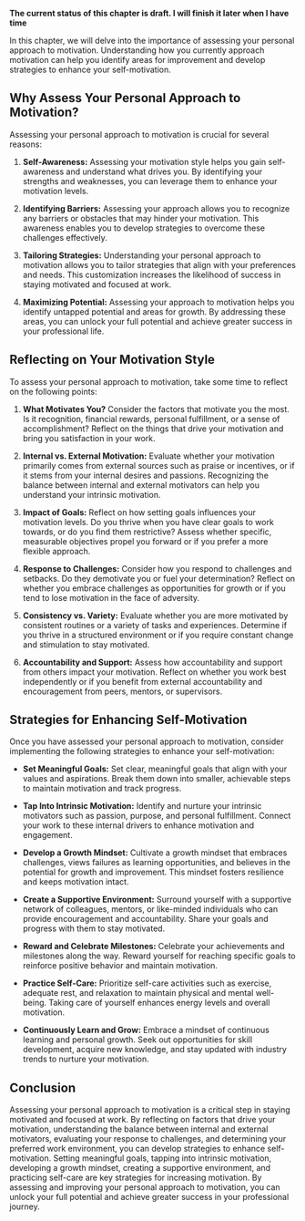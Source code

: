 **The current status of this chapter is draft. I will finish it later when I have time**

In this chapter, we will delve into the importance of assessing your personal approach to motivation. Understanding how you currently approach motivation can help you identify areas for improvement and develop strategies to enhance your self-motivation.

Why Assess Your Personal Approach to Motivation?
------------------------------------------------

Assessing your personal approach to motivation is crucial for several reasons:

1. **Self-Awareness:** Assessing your motivation style helps you gain self-awareness and understand what drives you. By identifying your strengths and weaknesses, you can leverage them to enhance your motivation levels.

2. **Identifying Barriers:** Assessing your approach allows you to recognize any barriers or obstacles that may hinder your motivation. This awareness enables you to develop strategies to overcome these challenges effectively.

3. **Tailoring Strategies:** Understanding your personal approach to motivation allows you to tailor strategies that align with your preferences and needs. This customization increases the likelihood of success in staying motivated and focused at work.

4. **Maximizing Potential:** Assessing your approach to motivation helps you identify untapped potential and areas for growth. By addressing these areas, you can unlock your full potential and achieve greater success in your professional life.

Reflecting on Your Motivation Style
-----------------------------------

To assess your personal approach to motivation, take some time to reflect on the following points:

1. **What Motivates You?** Consider the factors that motivate you the most. Is it recognition, financial rewards, personal fulfillment, or a sense of accomplishment? Reflect on the things that drive your motivation and bring you satisfaction in your work.

2. **Internal vs. External Motivation:** Evaluate whether your motivation primarily comes from external sources such as praise or incentives, or if it stems from your internal desires and passions. Recognizing the balance between internal and external motivators can help you understand your intrinsic motivation.

3. **Impact of Goals:** Reflect on how setting goals influences your motivation levels. Do you thrive when you have clear goals to work towards, or do you find them restrictive? Assess whether specific, measurable objectives propel you forward or if you prefer a more flexible approach.

4. **Response to Challenges:** Consider how you respond to challenges and setbacks. Do they demotivate you or fuel your determination? Reflect on whether you embrace challenges as opportunities for growth or if you tend to lose motivation in the face of adversity.

5. **Consistency vs. Variety:** Evaluate whether you are more motivated by consistent routines or a variety of tasks and experiences. Determine if you thrive in a structured environment or if you require constant change and stimulation to stay motivated.

6. **Accountability and Support:** Assess how accountability and support from others impact your motivation. Reflect on whether you work best independently or if you benefit from external accountability and encouragement from peers, mentors, or supervisors.

Strategies for Enhancing Self-Motivation
----------------------------------------

Once you have assessed your personal approach to motivation, consider implementing the following strategies to enhance your self-motivation:

* **Set Meaningful Goals:** Set clear, meaningful goals that align with your values and aspirations. Break them down into smaller, achievable steps to maintain motivation and track progress.

* **Tap Into Intrinsic Motivation:** Identify and nurture your intrinsic motivators such as passion, purpose, and personal fulfillment. Connect your work to these internal drivers to enhance motivation and engagement.

* **Develop a Growth Mindset:** Cultivate a growth mindset that embraces challenges, views failures as learning opportunities, and believes in the potential for growth and improvement. This mindset fosters resilience and keeps motivation intact.

* **Create a Supportive Environment:** Surround yourself with a supportive network of colleagues, mentors, or like-minded individuals who can provide encouragement and accountability. Share your goals and progress with them to stay motivated.

* **Reward and Celebrate Milestones:** Celebrate your achievements and milestones along the way. Reward yourself for reaching specific goals to reinforce positive behavior and maintain motivation.

* **Practice Self-Care:** Prioritize self-care activities such as exercise, adequate rest, and relaxation to maintain physical and mental well-being. Taking care of yourself enhances energy levels and overall motivation.

* **Continuously Learn and Grow:** Embrace a mindset of continuous learning and personal growth. Seek out opportunities for skill development, acquire new knowledge, and stay updated with industry trends to nurture your motivation.

Conclusion
----------

Assessing your personal approach to motivation is a critical step in staying motivated and focused at work. By reflecting on factors that drive your motivation, understanding the balance between internal and external motivators, evaluating your response to challenges, and determining your preferred work environment, you can develop strategies to enhance self-motivation. Setting meaningful goals, tapping into intrinsic motivation, developing a growth mindset, creating a supportive environment, and practicing self-care are key strategies for increasing motivation. By assessing and improving your personal approach to motivation, you can unlock your full potential and achieve greater success in your professional journey.
